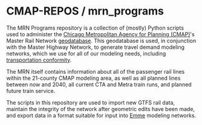 CMAP-REPOS / mrn_programs
=======================
The MRN Programs repository is a collection of (mostly) Python scripts used to administer the [Chicago Metropolitan Agency for Planning (CMAP)](http://www.cmap.illinois.gov)'s Master Rail Network [geodatabase](http://www.esri.com/software/arcgis/geodatabase). This geodatabase is used, in conjunction with the Master Highway Network, to generate travel demand modeling networks, which we use for all of our modeling needs, including [transportation conformity](http://www.cmap.illinois.gov/conformity-analysis).

The MRN itself contains information about all of the passenger rail lines within the 21-county CMAP modeling area, as well as all planned lines between now and 2040, all current CTA and Metra train runs, and planned future train service.

The scripts in this repository are used to import new GTFS rail data, maintain the integrity of the network after geometric edits have been made, and export data in a format suitable for input into [Emme](http://www.inrosoftware.com/en/products/emme/) modeling networks.
